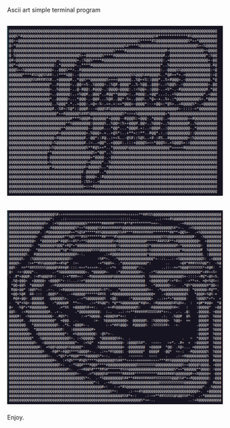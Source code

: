 Ascii art simple terminal program



![alt text](https://github.com/msbCyricTohoku/ASCII-art/blob/main/screenshots/screen1.png)
---
![alt text](https://github.com/msbCyricTohoku/ASCII-art/blob/main/screenshots/screen2.png)
---

Enjoy.
